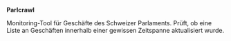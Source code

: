 **Parlcrawl**

Monitoring-Tool für Geschäfte des Schweizer Parlaments. Prüft, ob eine Liste an Geschäften innerhalb einer gewissen Zeitspanne aktualisiert wurde.
